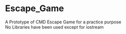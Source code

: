 # Escape_Game
A Prototype of CMD Escape Game for a practice purpose  
No Libraries have been used except for iostream
